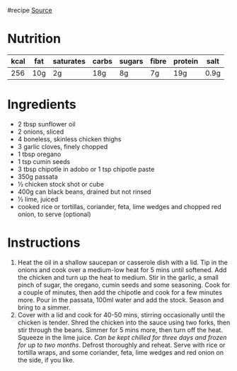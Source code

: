 #recipe 
[Source](https://www.bbcgoodfood.com/recipes/pulled-chicken-black-bean-chilli)
# Nutrition
| kcal | fat | saturates | carbs | sugars | fibre | protein | salt |
| ---- | --- | --------- | ----- | ------ | ----- | ------- | ---- |
| 256  | 10g | 2g        | 18g   | 8g     | 7g    | 19g     | 0.9g |
# Ingredients
- 2 tbsp sunflower oil
- 2 onions, sliced
- 4 boneless, skinless chicken thighs
- 3 garlic cloves, finely chopped
- 1 tbsp oregano
- 1 tsp cumin seeds
- 3 tbsp chipotle in adobo or 1 tsp chipotle paste
- 350g passata
- 1⁄2 chicken stock shot or cube
- 400g can black beans, drained but not rinsed
- 1⁄2 lime, juiced
- cooked rice or tortillas, coriander, feta, lime wedges and chopped red onion, to serve (optional)
# Instructions
1. Heat the oil in a shallow saucepan or casserole dish with a lid. Tip in the onions and cook over a medium-low heat for 5 mins until softened. Add the chicken and turn up the heat to medium. Stir in the garlic, a small pinch of sugar, the oregano, cumin seeds and some seasoning. Cook for a couple of minutes, then add the chipotle and cook for a few minutes more. Pour in the passata, 100ml water and add the stock. Season and bring to a simmer.
2. Cover with a lid and cook for 40-50 mins, stirring occasionally until the chicken is tender. Shred the chicken into the sauce using two forks, then stir through the beans. Simmer for 5 mins more, then turn off the heat. Squeeze in the lime juice. _Can be kept chilled for three days and frozen for up to two months_. Defrost thoroughly and reheat. Serve with rice or tortilla wraps, and some coriander, feta, lime wedges and red onion on the side, if you like.